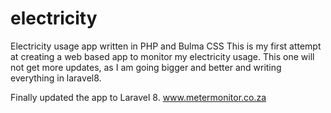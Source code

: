 # electricity
Electricity usage app written in PHP and Bulma CSS
This is my first attempt at creating a web based app to monitor my electricity usage. This one will not get more updates, as I am going bigger and better and writing everything in laravel8.

Finally updated the app to Laravel 8.
www.metermonitor.co.za